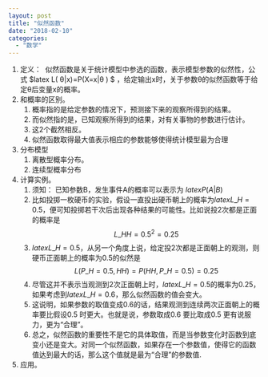 ```yaml
---
layout: post
title: "似然函数"
date: "2018-02-10"
categories: 
  - "数学"
---
```


1. 定义：  似然函数是关于统计模型中参选的函数，表示模型参数的似然性，公式 $latex L( θ|x)=P(X=x|θ ) $ ，给定输出x时，关于参数θ的似然函数等于给定θ后变量x的概率。
2. 和概率的区别。
    1. 概率指的是给定参数的情况下，预测接下来的观察所得到的结果。
    2. 而似然指的是，已知观察所得到的结果，对有关事物的参数进行估计。
    3. 这2个截然相反。
    4. 似然函数取得最大值表示相应的参数能够使得统计模型最为合理
3. 分布模型
    1. 离散型概率分布。
    2. 连续型概率分布
4. 计算实例。
    1. 须知： 已知参数B，发生事件A的概率可以表示为 $latex P(A|B)$
    2. 比如投掷一枚硬币的实验，假设一直投出硬币朝上的概率为$latex L\_H=0.5$，便可知投掷若干次后出现各种结果的可能性。比如说投2次都是正面的概率是 $$L\_{HH}=0.5^2=0.25$$
    3. $latex L\_H=0.5$，从另一个角度上说，给定投2次都是正面朝上的观测，则硬币正面朝上的概率为0.5的似然是 $$ L(P\_H=0.5,HH)=P(HH,P\_H=0.5)=0.25$$
    4. 尽管这并不表示当观测到2次正面朝上时，$latex L\_H=0.5$的概率为0.25，如果考虑到$latex L\_H=0.6$，那么似然函数的值会变大。
    5. 这说明，如果参数的取值变成0.6的话，结果观测到连续两次正面朝上的概率要比假设0.5 时更大。也就是说，参数取成0.6 要比取成0.5 更有说服力，更为“合理”。
    6. 总之，似然函数的重要性不是它的具体取值，而是当参数变化时函数到底变小还是变大。对同一个似然函数，如果存在一个参数值，使得它的函数值达到最大的话，那么这个值就是最为“合理”的参数值.
5. 应用。
